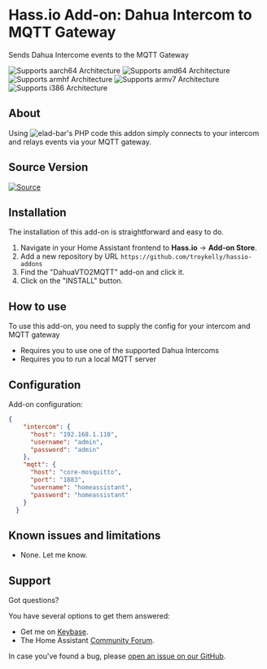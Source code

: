 # Hass.io Add-on: Dahua Intercom to MQTT Gateway

Sends Dahua Intercome events to the MQTT Gateway

![Supports aarch64 Architecture][aarch64-shield] ![Supports amd64 Architecture][amd64-shield] ![Supports armhf Architecture][armhf-shield] ![Supports armv7 Architecture][armv7-shield] ![Supports i386 Architecture][i386-shield]

## About

Using ![elad-bar's][original-author] PHP code this addon simply connects to your intercom and relays events via your MQTT gateway.

## Source Version
[![Source][source-shield]][source]

## Installation

The installation of this add-on is straightforward and easy to do.

1. Navigate in your Home Assistant frontend to **Hass.io** -> **Add-on Store**.
2. Add a new repository by URL `https://github.com/troykelly/hassio-addons`
3. Find the "DahuaVTO2MQTT" add-on and click it.
4. Click on the "INSTALL" button.

## How to use

To use this add-on, you need to supply the config for your intercom and MQTT gateway

- Requires you to use one of the supported Dahua Intercoms
- Requires you to run a local MQTT server


## Configuration

Add-on configuration:

```json
{
    "intercom": {
      "host": "192.168.1.110",
      "username": "admin",
      "password": "admin"
    },
    "mqtt": {
      "host": "core-mosquitto",
      "port": "1883",
      "username": "homeassistant",
      "password": "homeassistant"
    }
  }
```

## Known issues and limitations

- None. Let me know.

## Support

Got questions?

You have several options to get them answered:

- Get me on [Keybase][keybase].
- The Home Assistant [Community Forum][forum].

In case you've found a bug, please [open an issue on our GitHub][issue].

[aarch64-shield]: https://img.shields.io/badge/aarch64-yes-green.svg
[amd64-shield]: https://img.shields.io/badge/amd64-yes-green.svg
[armhf-shield]: https://img.shields.io/badge/armhf-yes-green.svg
[armv7-shield]: https://img.shields.io/badge/armv7-yes-green.svg
[i386-shield]: https://img.shields.io/badge/i386-yes-green.svg
[keybase]: https://keybase.io/troykelly
[forum]: https://community.home-assistant.io
[issue]: https://github.com/troykelly/hassio-addons-dahuavto2mqtt/issues
[source-shield]: https://img.shields.io/badge/version-master-blue.svg
[source]: https://github.com/elad-bar/Dahua/tree/master
[release-shield]: https://img.shields.io/badge/version-v1.0.0-blue.svg
[release]: https://github.com/troykelly/hassio-addons-dahuavto2mqtt/releases/tag/v1.0.0
[original-author]: https://github.com/elad-bar/Dahua